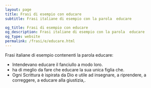 ```yaml
---
layout: page
title: Frasi di esempio con educare 
subtitle: Frasi italiane di esempio con la parola  educare

og_title: Frasi di esempio con educare 
og_description: Frasi italiane di esempio con la parola  educare
og_type: website
permalink: /frasi/e/educare.html
---
```


Frasi italiane di esempio contenenti la parola educare:


- Intendevano educare il fanciullo a modo loro.
- ha di meglio da fare che educare la sua unica figlia che.
- Ogni Scrittura è ispirata da Dio e utile ad insegnare, a riprendere, a correggere, a educare alla giustizia,.
